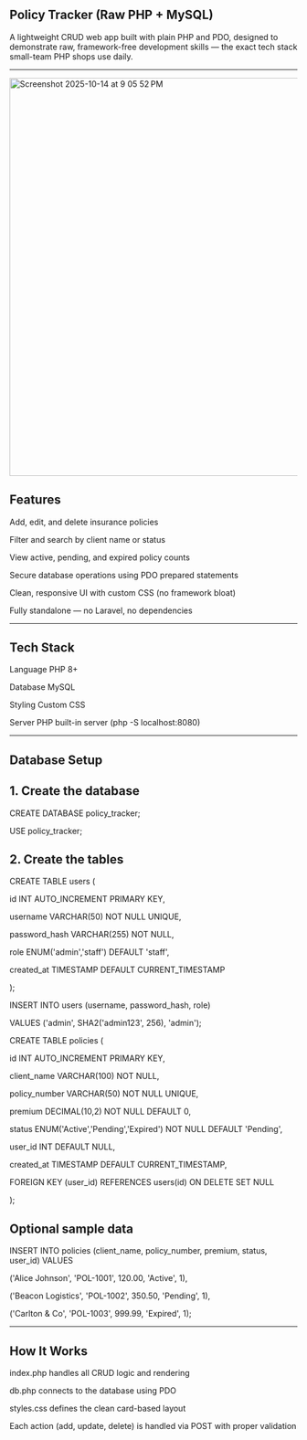 ## Policy Tracker (Raw PHP + MySQL)

A lightweight CRUD web app built with plain PHP and PDO, designed to demonstrate raw, framework-free development skills — the exact tech stack  small-team PHP shops use daily.

---

<img width="1052" height="697" alt="Screenshot 2025-10-14 at 9 05 52 PM" src="https://github.com/user-attachments/assets/d1655d0e-19c6-459c-b498-7ba9c10d1d4e" />

## Features

Add, edit, and delete insurance policies

Filter and search by client name or status

View active, pending, and expired policy counts

Secure database operations using PDO prepared statements

Clean, responsive UI with custom CSS (no framework bloat)

Fully standalone — no Laravel, no dependencies

---


## Tech Stack

Language	PHP 8+

Database	MySQL

Styling	Custom CSS

Server	PHP built-in server (php -S localhost:8080)

---

## Database Setup

## 1. Create the database

CREATE DATABASE policy_tracker;

USE policy_tracker;


## 2. Create the tables

CREATE TABLE users (
  
  id INT AUTO_INCREMENT PRIMARY KEY,
  
  username VARCHAR(50) NOT NULL UNIQUE,
  
  password_hash VARCHAR(255) NOT NULL,
  
  role ENUM('admin','staff') DEFAULT 'staff',
  
  created_at TIMESTAMP DEFAULT CURRENT_TIMESTAMP

);

INSERT INTO users (username, password_hash, role)

VALUES ('admin', SHA2('admin123', 256), 'admin');

CREATE TABLE policies (
 
  id INT AUTO_INCREMENT PRIMARY KEY,
  
  client_name VARCHAR(100) NOT NULL,
  
  policy_number VARCHAR(50) NOT NULL UNIQUE,
  
  premium DECIMAL(10,2) NOT NULL DEFAULT 0,
  
  status ENUM('Active','Pending','Expired') NOT NULL DEFAULT 'Pending',
  
  user_id INT DEFAULT NULL,
  
  created_at TIMESTAMP DEFAULT CURRENT_TIMESTAMP,
  
  FOREIGN KEY (user_id) REFERENCES users(id) ON DELETE SET NULL

);


## Optional sample data

INSERT INTO policies (client_name, policy_number, premium, status, user_id) VALUES

('Alice Johnson', 'POL-1001', 120.00, 'Active', 1),

('Beacon Logistics', 'POL-1002', 350.50, 'Pending', 1),

('Carlton & Co', 'POL-1003', 999.99, 'Expired', 1);

---

## How It Works

index.php handles all CRUD logic and rendering

db.php connects to the database using PDO

styles.css defines the clean card-based layout

Each action (add, update, delete) is handled via POST with proper validation
